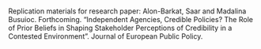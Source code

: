 # 
Replication materials for research paper: 
Alon-Barkat, Saar and Madalina Busuioc. Forthcoming. “Independent Agencies, Credible Policies? The Role of Prior Beliefs in Shaping Stakeholder Perceptions of Credibility in a Contested Environment”. Journal of European Public Policy. 
